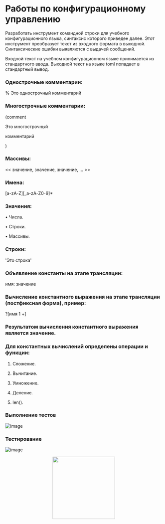 # Работы по конфигурационному управлению

Разработать инструмент командной строки для учебного конфигурационного языка, синтаксис которого приведен далее. Этот инструмент преобразует текст из входного формата в выходной. Синтаксические ошибки выявляются с выдачей сообщений.

Входной текст на учебном конфигурационном языке принимается из стандартного ввода. Выходной текст на языке toml попадает в стандартный вывод.

### Однострочные комментарии:
% Это однострочный комментарий

### Многострочные комментарии:

(comment

Это многострочный

комментарий

)

### Массивы:
<< значение, значение, значение, ... >>

### Имена:
[a-zA-Z][_a-zA-Z0-9]*

### Значения:

• Числа.

• Строки.

• Массивы.

### Строки:
'Это строка'

### Объявление константы на этапе трансляции:
имя: значение

### Вычисление константного выражения на этапе трансляции (постфиксная форма), пример:
?[имя 1 +]

### Результатом вычисления константного выражения является значение.

### Для константных вычислений определены операции и функции:

1. Сложение.

2. Вычитание.
 
3. Умножение.

4. Деление.

5. len().

### Выполнение тестов

![image](https://github.com/user-attachments/assets/644eb24b-14af-451e-a80a-d88573d30921)

### Тестирование

![image](https://github.com/user-attachments/assets/4f497b38-0a87-4e27-af17-4e0cfce5edf3)

<div id="header" align="center">
  <img src="https://i.giphy.com/media/v1.Y2lkPTc5MGI3NjExYXJjYjkwbmc1bHBleTA1enMwcnVkcjMxY2x5Nmx2dDRteXNweDU3ZyZlcD12MV9pbnRlcm5hbF9naWZfYnlfaWQmY3Q9Zw/rzA94T56LYiiKpk5zz/giphy-downsized-large.gif" width="200"/>
</div>

